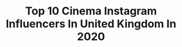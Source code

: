---
title: Top 10 Cinema Instagram Influencers In United Kingdom In 2020
description: >-
  Find top cinema Instagram influencers in United Kingdom in 2020. Most popular hashtags: #video # #behindthescenes #stayathome.
platform: Instagram
profiles:
  - username: "theweddingstoriesuk"
    fullname: >-
      The Wedding Stories
    location: "United Kingdom"
    followers: 12075
    engagement: 1376
    commentsToLikes: 0.040424
    id: ck5zmfslcmhuw0i14ahgyp1l1
    verified: false
    hashtags: ""
  - username: "benedict_spence_dop"
    fullname: >-
      Benedict Spence
    location: "United Kingdom"
    followers: 32556
    engagement: 868
    commentsToLikes: 0.016748
    id: ck5c0z0i0u4ft0i11ztekc224
    verified: false
    hashtags: "#stayhome"
  - username: "vanessavincentxx"
    fullname: >-
      Vanessa Judith Vincent
    location: "United Kingdom"
    followers: 10014
    engagement: 1551
    commentsToLikes: 0.014390
    id: ck0vv87i3nz600i19wxj0js3i
    verified: false
    hashtags: "#babalshams, #cosplay, #harleyquinn, #caesarspalace"
  - username: "memoirz"
    fullname: >-
      Asian Wedding Photo & Cinema
    location: "United Kingdom"
    followers: 43753
    engagement: 555
    commentsToLikes: 0.008465
    id: ck0vuxi74mm270i19eofsk2rs
    verified: false
    hashtags: "#throwback, #throwbackthursday"
  - username: "danteslens"
    fullname: >-
      Harrison Dante Jerome
    location: "United Kingdom"
    followers: 60251
    engagement: 435
    commentsToLikes: 0.046720
    id: ck5zpaqmpsbds0i1479fxxtol
    verified: false
    hashtags: "#clickports, #portraitgames, #spacewheel, #stayhealthy"
  - username: "maxwilko"
    fullname: >-
      Max Willcocks
    location: "United Kingdom"
    followers: 7638
    engagement: 427
    commentsToLikes: 0.060698
    id: ck5zx4hx57bv60i14r1vnbt57
    verified: false
    hashtags: "#redcinema, #teamvwr, #sonya7, #strength"
  - username: "brittanyhoffner"
    fullname: >-
      brittany
    location: "United Kingdom"
    followers: 40490
    engagement: 367
    commentsToLikes: 0.011534
    id: ck5c6wujj6d8h0i11lbxjlhfy
    verified: false
    hashtags: ""
  - username: "sophographylondon"
    fullname: >-
      Sophie Jones
    location: "United Kingdom"
    followers: 15313
    engagement: 269
    commentsToLikes: 0.039963
    id: ck55kh70szakj0i11a9r6eqk3
    verified: false
    hashtags: "#16mm, #iphonememories, #contaxg2"
  - username: "dougelliottphoto"
    fullname: >-
      Douglas Elliott
    location: "United Kingdom"
    followers: 12193
    engagement: 874
    commentsToLikes: 0.012868
    id: ck5cckdoshivn0i11jhnygx6d
    verified: false
    hashtags: "#sonyalpha, #tbt, #stayathome"
  - username: "amirhaq"
    fullname: >-
      Amir Haq
    location: "United Kingdom"
    followers: 17653
    engagement: 433
    commentsToLikes: 0.016339
    id: ck5hlqb5jkno10i11yltv6dqk
    verified: false
    hashtags: ""
---